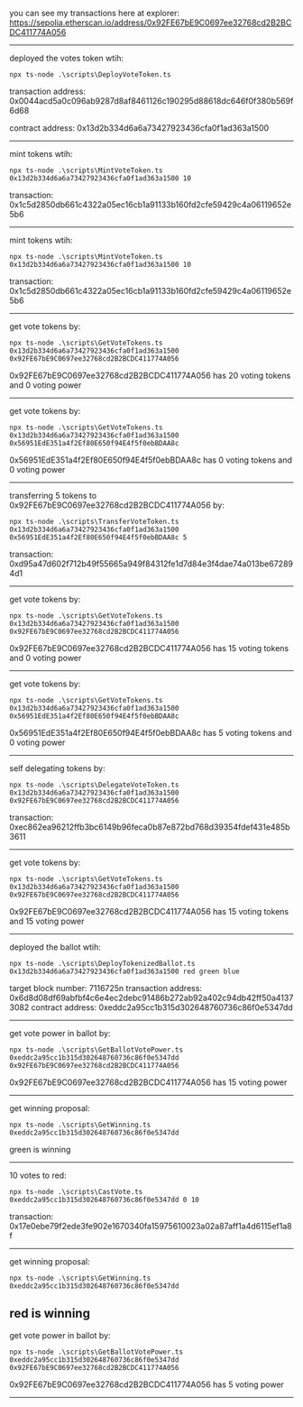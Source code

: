 you can see my transactions here at explorer:
https://sepolia.etherscan.io/address/0x92FE67bE9C0697ee32768cd2B2BCDC411774A056

---

deployed the votes token wtih:
```shell
npx ts-node .\scripts\DeployVoteToken.ts 
```
transaction address:  0x0044acd5a0c096ab9287d8af8461126c190295d88618dc646f0f380b569f6d68

contract address:  0x13d2b334d6a6a73427923436cfa0f1ad363a1500

---

mint tokens wtih:
```shell
npx ts-node .\scripts\MintVoteToken.ts 0x13d2b334d6a6a73427923436cfa0f1ad363a1500 10
```
transaction:  0x1c5d2850db661c4322a05ec16cb1a91133b160fd2cfe59429c4a06119652e5b6


---

mint tokens wtih:
```shell
npx ts-node .\scripts\MintVoteToken.ts 0x13d2b334d6a6a73427923436cfa0f1ad363a1500 10
```
transaction:  0x1c5d2850db661c4322a05ec16cb1a91133b160fd2cfe59429c4a06119652e5b6


---

get vote tokens by:
```shell
npx ts-node .\scripts\GetVoteTokens.ts 0x13d2b334d6a6a73427923436cfa0f1ad363a1500 0x92FE67bE9C0697ee32768cd2B2BCDC411774A056
```
0x92FE67bE9C0697ee32768cd2B2BCDC411774A056 has 20 voting tokens and 0 voting power

---

get vote tokens by:
```shell
npx ts-node .\scripts\GetVoteTokens.ts 0x13d2b334d6a6a73427923436cfa0f1ad363a1500 0x56951EdE351a4f2Ef80E650f94E4f5f0ebBDAA8c
```
0x56951EdE351a4f2Ef80E650f94E4f5f0ebBDAA8c has 0 voting tokens and 0 voting power

---


transferring 5 tokens to 0x92FE67bE9C0697ee32768cd2B2BCDC411774A056 by:
```shell
npx ts-node .\scripts\TransferVoteToken.ts 0x13d2b334d6a6a73427923436cfa0f1ad363a1500 0x56951EdE351a4f2Ef80E650f94E4f5f0ebBDAA8c 5
```
transaction: 0xd95a47d602f712b49f55665a949f84312fe1d7d84e3f4dae74a013be672894d1


---

get vote tokens by:
```shell
npx ts-node .\scripts\GetVoteTokens.ts 0x13d2b334d6a6a73427923436cfa0f1ad363a1500 0x92FE67bE9C0697ee32768cd2B2BCDC411774A056
```
0x92FE67bE9C0697ee32768cd2B2BCDC411774A056 has 15 voting tokens and 0 voting power

---

get vote tokens by:
```shell
npx ts-node .\scripts\GetVoteTokens.ts 0x13d2b334d6a6a73427923436cfa0f1ad363a1500 0x56951EdE351a4f2Ef80E650f94E4f5f0ebBDAA8c
```
0x56951EdE351a4f2Ef80E650f94E4f5f0ebBDAA8c has 5 voting tokens and 0 voting power

---


self delegating tokens by:
```shell
npx ts-node .\scripts\DelegateVoteToken.ts 0x13d2b334d6a6a73427923436cfa0f1ad363a1500 0x92FE67bE9C0697ee32768cd2B2BCDC411774A056
```
transaction:  0xec862ea96212ffb3bc6149b96feca0b87e872bd768d39354fdef431e485b3611

---

get vote tokens by:
```shell
npx ts-node .\scripts\GetVoteTokens.ts 0x13d2b334d6a6a73427923436cfa0f1ad363a1500 0x92FE67bE9C0697ee32768cd2B2BCDC411774A056
```
0x92FE67bE9C0697ee32768cd2B2BCDC411774A056 has 15 voting tokens and 15 voting power

---

deployed the ballot wtih:
```shell
npx ts-node .\scripts\DeployTokenizedBallot.ts 0x13d2b334d6a6a73427923436cfa0f1ad363a1500 red green blue
```
target block number:  7116725n
transaction address:  0x6d8d08df69abfbf4c6e4ec2debc91486b272ab92a402c94db42ff50a41373082
contract address:  0xeddc2a95cc1b315d302648760736c86f0e5347dd

---

get vote power in ballot by:
```shell
npx ts-node .\scripts\GetBallotVotePower.ts 0xeddc2a95cc1b315d302648760736c86f0e5347dd 0x92FE67bE9C0697ee32768cd2B2BCDC411774A056
```
0x92FE67bE9C0697ee32768cd2B2BCDC411774A056 has 15 voting power

---
get winning proposal:
```shell
npx ts-node .\scripts\GetWinning.ts 0xeddc2a95cc1b315d302648760736c86f0e5347dd
```
green is winning

---
10 votes to red:
```shell
npx ts-node .\scripts\CastVote.ts 0xeddc2a95cc1b315d302648760736c86f0e5347dd 0 10
```
transaction:  0x17e0ebe79f2ede3fe902e1670340fa15975610023a02a87aff1a4d6115ef1a8f

---
get winning proposal:
```shell
npx ts-node .\scripts\GetWinning.ts 0xeddc2a95cc1b315d302648760736c86f0e5347dd
```
red is winning
---

get vote power in ballot by:
```shell
npx ts-node .\scripts\GetBallotVotePower.ts 0xeddc2a95cc1b315d302648760736c86f0e5347dd 0x92FE67bE9C0697ee32768cd2B2BCDC411774A056
```
0x92FE67bE9C0697ee32768cd2B2BCDC411774A056 has 5 voting power

---
